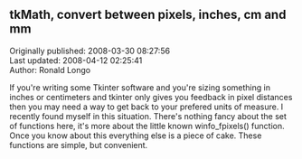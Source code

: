 ## tkMath, convert between pixels, inches, cm and mm  
Originally published: 2008-03-30 08:27:56  
Last updated: 2008-04-12 02:25:41  
Author: Ronald Longo  
  
If you're writing some Tkinter software and you're sizing something in inches or centimeters and tkinter only gives you feedback in pixel distances then you may need a way to get back to your prefered units of measure.  I recently found myself in this situation.  There's nothing fancy about the set of functions here, it's more about the little known winfo_fpixels() function.  Once you know about this everything else is a piece of cake.  These functions are simple, but convenient.